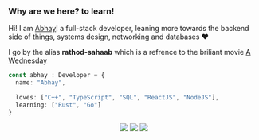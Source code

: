 ### Why are we here? to learn!

Hi! I am <a href="https://rathod-sahaab.github.io/portfolio/">Abhay</a>!</h1> a full-stack developer, leaning more towards the backend side of things, systems design, networking and databases ♥️

I go by the alias **rathod-sahaab** which is a refrence to the briliant movie [A Wednesday](https://www.imdb.com/title/tt1280558/)


```ts
const abhay : Developer = {
  name: "Abhay",
  
  loves: ["C++", "TypeScript", "SQL", "ReactJS", "NodeJS"],
  learning: ["Rust", "Go"]
}
```


<p align="center">
  <a href="https://www.linkedin.com/in/rathod-sahaab/"><img src="https://img.shields.io/badge/LinkedIn-0077B5?style=for-the-badge&logo=linkedin&logoColor=white"></a> 
  <a href="https://dev.to/rathod_sahaab"><img src="https://img.shields.io/badge/dev.to-0A0A0A?style=for-the-badge&logo=dev.to&logoColor=white"></a> 
  <a href="https://twitter.com/swayambhu_dev"><img src="https://img.shields.io/badge/Twitter-1DA1F2?style=for-the-badge&logo=twitter&logoColor=white"></a>
</p>
